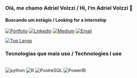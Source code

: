 ### Olá, me chamo Adriel Volzzi / Hi, I’m Adriel Volzzi 👋
#### Buscando um estágio / Looking for a internship
[![Portfolio](https://img.shields.io/website?label=datascienceportfol.io&style=for-the-badge&url=https://sujeitoprogramador.com/)](https://www.datascienceportfol.io/adrielvolzzi)
[![Linkedin](https://img.shields.io/badge/LinkedIn-0077B5?style=for-the-badge&logo=linkedin&logoColor=white)](https://www.linkedin.com/in/adrielvolzzi/)
[![Medium](https://img.shields.io/badge/Medium-12100E?style=for-the-badge&logo=medium&logoColor=white)](https://medium.com/@adrielvolzzi)
[![Email](https://img.shields.io/badge/Gmail-D14836?style=for-the-badge&logo=gmail&logoColor=white)]()

[![Top Langs](https://github-readme-stats.vercel.app/api/top-langs/?username=AdrielVolzzi&layout=compact)](https://github.com/anuraghazra/github-readme-stats)

### Tecnologias que mais uso / Technologies I use

<div style="display: inline_block"><br/>
  <img align="center" alt="python" src="https://img.shields.io/badge/Python-14354C?style=for-the-badge&logo=python&logoColor=white" />
  <img align="center" alt="R" src="https://img.shields.io/badge/R-276DC3?style=for-the-badge&logo=r&logoColor=white" />
  <img align="center" alt="PostreSQL" src="https://img.shields.io/badge/PostgreSQL-316192?style=for-the-badge&logo=postgresql&logoColor=white" />
  <img align="center" alt="PowerBI" src="https://img.shields.io/badge/PowerBI-F2C811?style=for-the-badge&logo=Power%20BI&logoColor=white" />
</div>
